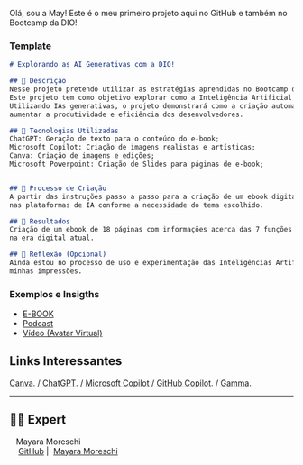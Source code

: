 Olá, sou a May!
Este é o meu primeiro projeto aqui no GitHub e também no Bootcamp da DIO!
  
### Template

```markdown
# Explorando as AI Generativas com a DIO!

## 📒 Descrição
Nesse projeto pretendo utilizar as estratégias aprendidas no Bootcamp da DIO e aprender como utilizar da melhor maneira possível o potencial das AI Generativas.
Este projeto tem como objetivo explorar como a Inteligência Artificial Generativa pode revolucionar e otimizar o dia a dia do usuário, tanto para fins de trabalho como para estudo.
Utilizando IAs generativas, o projeto demonstrará como a criação automatizada de código, correção de erros, otimização de performance, e automatização de tarefas repetitivas pode
aumentar a produtividade e eficiência dos desenvolvedores.

## 🤖 Tecnologias Utilizadas
ChatGPT: Geração de texto para o conteúdo do e-book;
Microsoft Copilot: Criação de imagens realistas e artísticas;
Canva: Criação de imagens e edições;
Microsoft Powerpoint: Criação de Slides para páginas de e-book;


## 🧐 Processo de Criação
A partir das instruções passo a passo para a criação de um ebook digital, realizei a entrada de prompts (tanto de "text to image' quanto "text to text")
nas plataformas de IA conforme a necessidade do tema escolhido.

## 🚀 Resultados
Criação de um ebook de 18 páginas com informações acerca das 7 funções arquivísticas com exemplos práticos e conclusão acerca da importância da área
na era digital atual.

## 💭 Reflexão (Opcional)
Ainda estou no processo de uso e experimentação das Inteligências Artificiais, por enquanto estou no modo exploradora e logo mais volto para deixar as
minhas impressões.

```

### Exemplos e Insigths

- [E-BOOK](https://github.com/MayMoreschi/prompts-recipe-to-create-a-ebook/blob/main/Ebook%20-%20Sete%20Funcoes%20Arquivisticas.pdf)
- [Podcast](/exemplos/PODCAST.md)
- [Vídeo (Avatar Virtual)](/exemplos/VIDEO.md)

## Links Interessantes

[Canva](https://www.canva.com/pt_br/). /
[ChatGPT](https://chatgpt.com/auth/login). /
[Microsoft Copilot](https://copilot.microsoft.com/chats/Jwm43MJ6S9QU9oMG41NvN) /
[GitHub Copilot](https://github.com/features/copilot). /
[Gamma](https://gamma.app/).


---
## 👨‍💻 Expert

<p>
    <p>&nbsp&nbsp&nbspMayara Moreschi<br>
    &nbsp&nbsp&nbsp
    <a href="https://github.com/MayMoreschi">
    GitHub</a>&nbsp;|&nbsp;
    <a href="www.linkedin.com/in/

<br/><br/>
<p>

---

⌨️ com 💜 por [Mayara Moreschi](https://github.com/MayMoreschi)

